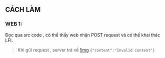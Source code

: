## CÁCH LÀM

### WEB 1:

Đọc qua src code , có thể thấy web nhận POST request và có thể khai thác LFI.

> Khi gửi request , server trả về
> [!img]()
> `{"content":"Invalid content"}`